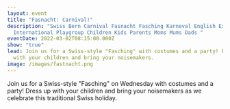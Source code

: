 ```yaml
---
layout: event
title: "Fasnacht: Carnival!"
description: "Swiss Bern Carnival Fasnacht Fasching Karneval English Expat
  International Playgroup Children Kids Parents Moms Mums Dads "
eventDate: 2022-03-02T08:15:00.000Z
show: "true"
lead: Join us for a Swiss-style "Fasching" with costumes and a party! Dress up
  with your children and bring your noisemakers.
image: /images/fastnacht.png
---
```

Join us for a Swiss-style "Fasching" on Wednesday with costumes and a party! Dress up with your children and bring your noisemakers as we celebrate this traditional Swiss holiday.